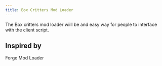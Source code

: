 ```yaml
---
title: Box Critters Mod Loader
---
```

The Box critters mod loader wiill be and easy way for people to interface with the client script.

## Inspired by
Forge Mod Loader